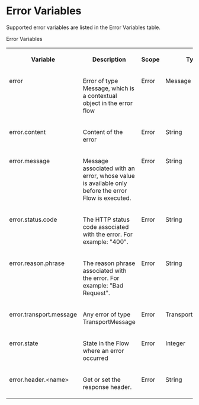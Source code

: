 <!-- loioedf281e6f1dc43478fd9aa7b5fd2ba32 -->

# Error Variables

Supported error variables are listed in the Error Variables table.

<a name="loioedf281e6f1dc43478fd9aa7b5fd2ba32__table_rnf_ykg_d1b"/>Error Variables


<table>
<tr>
<th valign="top">

Variable



</th>
<th valign="top">

Description



</th>
<th valign="top">

Scope



</th>
<th valign="top">

Type



</th>
<th valign="top">

Permission



</th>
</tr>
<tr>
<td valign="top">

error



</td>
<td valign="top">

Error of type Message, which is a contextual object in the error flow



</td>
<td valign="top">

Error



</td>
<td valign="top">

Message



</td>
<td valign="top">

Read/Write



</td>
</tr>
<tr>
<td valign="top">

error.content



</td>
<td valign="top">

Content of the error



</td>
<td valign="top">

Error



</td>
<td valign="top">

String



</td>
<td valign="top">

Read/Write



</td>
</tr>
<tr>
<td valign="top">

error.message



</td>
<td valign="top">

Message associated with an error, whose value is available only before the error Flow is executed.



</td>
<td valign="top">

Error



</td>
<td valign="top">

String



</td>
<td valign="top">

Read



</td>
</tr>
<tr>
<td valign="top">

error.status.code



</td>
<td valign="top">

The HTTP status code associated with the error. For example: "400".



</td>
<td valign="top">

Error



</td>
<td valign="top">

String



</td>
<td valign="top">

Read



</td>
</tr>
<tr>
<td valign="top">

error.reason.phrase



</td>
<td valign="top">

The reason phrase associated with the error. For example: "Bad Request".



</td>
<td valign="top">

Error



</td>
<td valign="top">

String



</td>
<td valign="top">

Read



</td>
</tr>
<tr>
<td valign="top">

error.transport.message



</td>
<td valign="top">

Any error of type TransportMessage



</td>
<td valign="top">

Error



</td>
<td valign="top">

Transport\_Message



</td>
<td valign="top">

Read



</td>
</tr>
<tr>
<td valign="top">

error.state



</td>
<td valign="top">

State in the Flow where an error occurred



</td>
<td valign="top">

Error



</td>
<td valign="top">

Integer



</td>
<td valign="top">

Read



</td>
</tr>
<tr>
<td valign="top">

error.header.<name\>



</td>
<td valign="top">

Get or set the response header.



</td>
<td valign="top">

Error



</td>
<td valign="top">

String



</td>
<td valign="top">

Read/Write



</td>
</tr>
</table>

